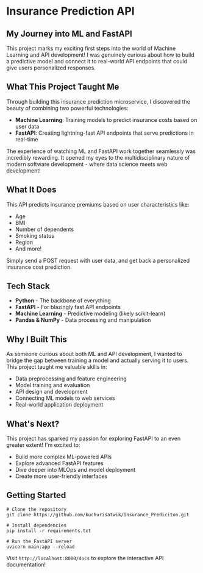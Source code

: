 # Insurance Prediction API

## My Journey into ML and FastAPI 

This project marks my exciting first steps into the world of Machine Learning and API development! I was genuinely curious about how to build a predictive model and connect it to real-world API endpoints that could give users personalized responses.

## What This Project Taught Me

Through building this insurance prediction microservice, I discovered the beauty of combining two powerful technologies:

- **Machine Learning**: Training models to predict insurance costs based on user data
- **FastAPI**: Creating lightning-fast API endpoints that serve predictions in real-time

The experience of watching ML and FastAPI work together seamlessly was incredibly rewarding. It opened my eyes to the multidisciplinary nature of modern software development - where data science meets web development!

## What It Does

This API predicts insurance premiums based on user characteristics like:
- Age
- BMI
- Number of dependents
- Smoking status
- Region
- And more!

Simply send a POST request with user data, and get back a personalized insurance cost prediction.

## Tech Stack

- **Python** - The backbone of everything
- **FastAPI** - For blazingly fast API endpoints
- **Machine Learning** - Predictive modeling (likely scikit-learn)
- **Pandas & NumPy** - Data processing and manipulation

## Why I Built This

As someone curious about both ML and API development, I wanted to bridge the gap between training a model and actually serving it to users. This project taught me valuable skills in:

- Data preprocessing and feature engineering
- Model training and evaluation  
- API design and development
- Connecting ML models to web services
- Real-world application deployment

## What's Next?

This project has sparked my passion for exploring FastAPI to an even greater extent! I'm excited to:
- Build more complex ML-powered APIs
- Explore advanced FastAPI features
- Dive deeper into MLOps and model deployment
- Create more user-friendly interfaces

## Getting Started

```CMD
# Clone the repository
git clone https://github.com/kuchurisatwik/Insurance_Prediciton.git

# Install dependencies
pip install -r requirements.txt

# Run the FastAPI server
uvicorn main:app --reload
```

Visit `http://localhost:8000/docs` to explore the interactive API documentation!





